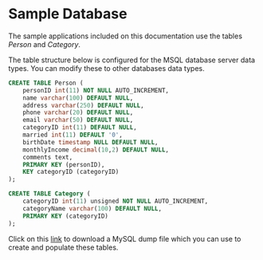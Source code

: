 # Sample Database

The sample applications included on this documentation use the tables *Person* and *Category*.

The table structure below is configured for the MSQL database server data types. You can modify these to other databases data types.

```sql
CREATE TABLE Person (
	personID int(11) NOT NULL AUTO_INCREMENT,
	name varchar(100) DEFAULT NULL,
	address varchar(250) DEFAULT NULL,
	phone varchar(20) DEFAULT NULL,
	email varchar(50) DEFAULT NULL,
	categoryID int(11) DEFAULT NULL,
	married int(11) DEFAULT '0',
	birthDate timestamp NULL DEFAULT NULL,
	monthlyIncome decimal(10,2) DEFAULT NULL,
	comments text,
	PRIMARY KEY (personID),
	KEY categoryID (categoryID)
);
```

```sql
CREATE TABLE Category (
	categoryID int(11) unsigned NOT NULL AUTO_INCREMENT,
	categoryName varchar(100) DEFAULT NULL,
	PRIMARY KEY (categoryID)
);
```

Click on this [link](sample-tables.sql) to download a MySQL dump file which you can use to create and populate these tables.

